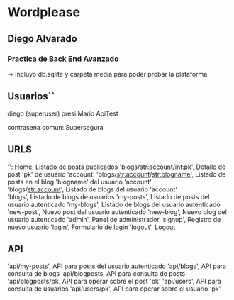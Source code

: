# Wordplease## Diego Alvarado### Practica de Back End Avanzado-> Incluyo db.sqlite y carpeta media para poder probar la plataforma## Usuarios``diego (superuser)presiMarioApiTestcontrasena comun: Supersegura## URLS'': Home, Listado de posts publicados'blogs/<str:account>/<int:pk>', Detalle de post 'pk' de usuario 'account''blogs/<str:account>/<str:blogname>', Listado de posts en el blog 'blogname' del usuario 'account'    'blogs/<str:account>', Listado de blogs del usuario 'account'    'blogs', Listado de blogs de usuarios'my-posts', Listado de posts del usuario autenticado'my-blogs', Listado de blogs del usuario autenticado'new-post', Nuevo post del usuario autenticado'new-blog', Nuevo blog del usuario autenticado'admin', Panel de administrador'signup', Registro de nuevo usuario'login', Formulario de login'logout', Logout## API'api/my-posts', API para posts del usuario autenticado'api/blogs', API para consulta de blogs'api/blogposts, API para consulta de posts'api/blogposts/pk, API para operar sobre el post 'pk''api/users', API para consulta de usuarios'api/users/pk', API para operar sobre el usuario 'pk'